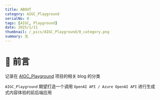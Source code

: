 ```yaml
---
title: ABOUT
category: AIGC_Playground
serialNo: 0
tags: [AIGC, Playground]
date: 2025/1/11
thumbnail: /_pics/AIGC_Playground/0_category.png
summary: 无
---
```


# 🎉 前言

记录在 [AIGC_Playground](https://github.com/pldz1/AIGC_Playground) 项目的相关 blog 的分类

`AIGC_Playground` 期望打造一个调用 `OpenAI API / Azure OpenAI API` 进行生成式内容体验的前后端应用
